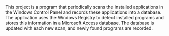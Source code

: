 This project is a program that periodically scans the installed applications in the Windows Control Panel and records these applications into a database. The application uses the Windows Registry to detect installed programs and stores this information in a Microsoft Access database. The database is updated with each new scan, and newly found programs are recorded.
